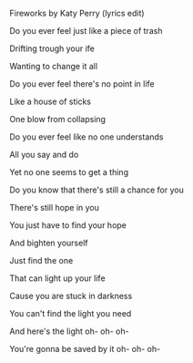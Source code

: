 Fireworks by Katy Perry (lyrics edit)

Do you ever feel just like a piece of trash

Drifting trough your ife

Wanting to change it all


Do you ever feel there's no point in life

Like a house of sticks

One blow from collapsing


Do you ever feel like no one understands

All you say and do

Yet no one seems to get a thing

Do you know that there's still a chance for you

There's still hope in you


You just have to find your hope

And bighten yourself

Just find the one

That can light up your life


Cause you are stuck in darkness

You can't find the light you need

And here's the light oh- oh- oh-

You're gonna be saved by it oh- oh- oh-
